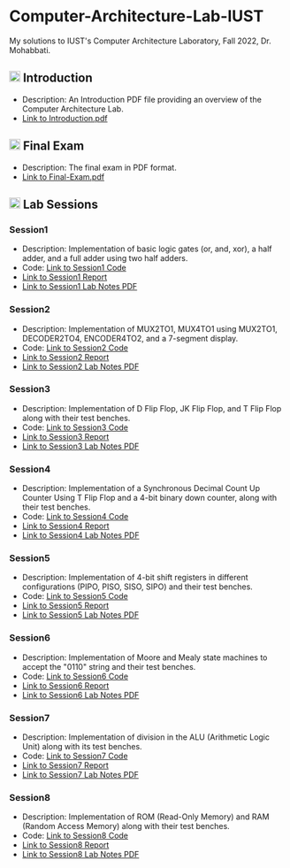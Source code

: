 # Computer-Architecture-Lab-IUST
My solutions to IUST's Computer Architecture Laboratory, Fall 2022, Dr. Mohabbati.

## <img width="20" height="20" src="https://img.icons8.com/external-kiranshastry-lineal-kiranshastry/64/41b883/external-idea-advertising-kiranshastry-lineal-kiranshastry-3.png" alt="introduction"/> Introduction
- Description: An Introduction PDF file providing an overview of the Computer Architecture Lab.
- [Link to Introduction.pdf](https://github.com/lelnazrezaeel/Computer-Architecture-Lab-IUST/blob/main/Introduction.pdf)

## <img width="20" height="20" src="https://img.icons8.com/wired/64/41b883/test-passed.png" alt="test-passed"/> Final Exam
- Description: The final exam in PDF format.
- [Link to Final-Exam.pdf](https://github.com/lelnazrezaeel/Computer-Architecture-Lab-IUST/blob/main/Final-Exam.pdf)

## <img width="20" height="20" src="https://img.icons8.com/ios/50/41b883/homework.png" alt="homework"/> Lab Sessions
### Session1
- Description: Implementation of basic logic gates (or, and, xor), a half adder, and a full adder using two half adders.
- Code: [Link to Session1 Code](https://github.com/lelnazrezaeel/Computer-Architecture-Lab-IUST/tree/main/Session1/Codes)
- [Link to Session1 Report](https://github.com/lelnazrezaeel/Computer-Architecture-Lab-IUST/blob/main/Session1/Report.pdf)
- [Link to Session1 Lab Notes PDF](https://github.com/lelnazrezaeel/Computer-Architecture-Lab-IUST/blob/main/Session1/S1.pdf)

### Session2
- Description: Implementation of MUX2TO1, MUX4TO1 using MUX2TO1, DECODER2TO4, ENCODER4TO2, and a 7-segment display.
- Code: [Link to Session2 Code](https://github.com/lelnazrezaeel/Computer-Architecture-Lab-IUST/tree/main/Session2/Codes)
- [Link to Session2 Report](https://github.com/lelnazrezaeel/Computer-Architecture-Lab-IUST/blob/main/Session2/Report.pdf)
- [Link to Session2 Lab Notes PDF](https://github.com/lelnazrezaeel/Computer-Architecture-Lab-IUST/blob/main/Session2/S2.pdf)

### Session3
- Description: Implementation of D Flip Flop, JK Flip Flop, and T Flip Flop along with their test benches.
- Code: [Link to Session3 Code](https://github.com/lelnazrezaeel/Computer-Architecture-Lab-IUST/tree/main/Session3/Codes)
- [Link to Session3 Report](https://github.com/lelnazrezaeel/Computer-Architecture-Lab-IUST/blob/main/Session3/Report.pdf)
- [Link to Session3 Lab Notes PDF](https://github.com/lelnazrezaeel/Computer-Architecture-Lab-IUST/blob/main/Session3/S3.pdf)

### Session4
- Description: Implementation of a Synchronous Decimal Count Up Counter Using T Flip Flop and a 4-bit binary down counter, along with their test benches.
- Code: [Link to Session4 Code](https://github.com/lelnazrezaeel/Computer-Architecture-Lab-IUST/tree/main/Session4/Codes)
- [Link to Session4 Report](https://github.com/lelnazrezaeel/Computer-Architecture-Lab-IUST/blob/main/Session4/Report.pdf)
- [Link to Session4 Lab Notes PDF](https://github.com/lelnazrezaeel/Computer-Architecture-Lab-IUST/blob/main/Session4/S4.pdf)

### Session5
- Description: Implementation of 4-bit shift registers in different configurations (PIPO, PISO, SISO, SIPO) and their test benches.
- Code: [Link to Session5 Code](https://github.com/lelnazrezaeel/Computer-Architecture-Lab-IUST/tree/main/Session5/Codes)
- [Link to Session5 Report](https://github.com/lelnazrezaeel/Computer-Architecture-Lab-IUST/blob/main/Session5/Report.pdf)
- [Link to Session5 Lab Notes PDF](https://github.com/lelnazrezaeel/Computer-Architecture-Lab-IUST/blob/main/Session5/S5.pdf)

### Session6
- Description: Implementation of Moore and Mealy state machines to accept the "0110" string and their test benches.
- Code: [Link to Session6 Code](https://github.com/lelnazrezaeel/Computer-Architecture-Lab-IUST/tree/main/Session6/Codes)
- [Link to Session6 Report](https://github.com/lelnazrezaeel/Computer-Architecture-Lab-IUST/blob/main/Session6/Report.pdf)
- [Link to Session6 Lab Notes PDF](https://github.com/lelnazrezaeel/Computer-Architecture-Lab-IUST/blob/main/Session6/S6.pdf)

### Session7
- Description: Implementation of division in the ALU (Arithmetic Logic Unit) along with its test benches.
- Code: [Link to Session7 Code](https://github.com/lelnazrezaeel/Computer-Architecture-Lab-IUST/tree/main/Session7/Codes)
- [Link to Session7 Report](https://github.com/lelnazrezaeel/Computer-Architecture-Lab-IUST/blob/main/Session7/Report.pdf)
- [Link to Session7 Lab Notes PDF](https://github.com/lelnazrezaeel/Computer-Architecture-Lab-IUST/blob/main/Session7/S7.pdf)

### Session8
- Description: Implementation of ROM (Read-Only Memory) and RAM (Random Access Memory) along with their test benches.
- Code: [Link to Session8 Code](https://github.com/lelnazrezaeel/Computer-Architecture-Lab-IUST/tree/main/Session8/Codes)
- [Link to Session8 Report](https://github.com/lelnazrezaeel/Computer-Architecture-Lab-IUST/blob/main/Session8/Report.pdf)
- [Link to Session8 Lab Notes PDF](https://github.com/lelnazrezaeel/Computer-Architecture-Lab-IUST/blob/main/Session8/S8.pdf)
